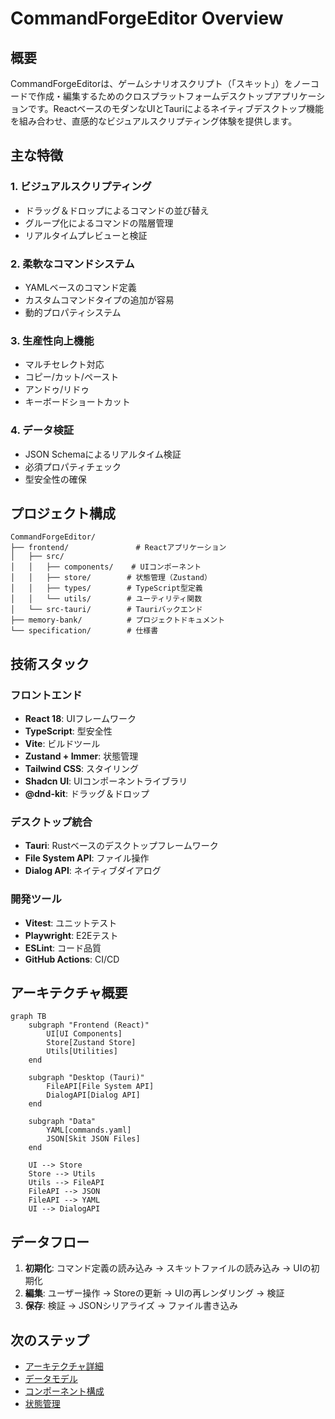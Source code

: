 # CommandForgeEditor Overview

## 概要

CommandForgeEditorは、ゲームシナリオスクリプト（「スキット」）をノーコードで作成・編集するためのクロスプラットフォームデスクトップアプリケーションです。ReactベースのモダンなUIとTauriによるネイティブデスクトップ機能を組み合わせ、直感的なビジュアルスクリプティング体験を提供します。

## 主な特徴

### 1. ビジュアルスクリプティング
- ドラッグ＆ドロップによるコマンドの並び替え
- グループ化によるコマンドの階層管理
- リアルタイムプレビューと検証

### 2. 柔軟なコマンドシステム
- YAMLベースのコマンド定義
- カスタムコマンドタイプの追加が容易
- 動的プロパティシステム

### 3. 生産性向上機能
- マルチセレクト対応
- コピー/カット/ペースト
- アンドゥ/リドゥ
- キーボードショートカット

### 4. データ検証
- JSON Schemaによるリアルタイム検証
- 必須プロパティチェック
- 型安全性の確保

## プロジェクト構成

```
CommandForgeEditor/
├── frontend/               # Reactアプリケーション
│   ├── src/
│   │   ├── components/    # UIコンポーネント
│   │   ├── store/        # 状態管理（Zustand）
│   │   ├── types/        # TypeScript型定義
│   │   └── utils/        # ユーティリティ関数
│   └── src-tauri/        # Tauriバックエンド
├── memory-bank/          # プロジェクトドキュメント
└── specification/        # 仕様書

```

## 技術スタック

### フロントエンド
- **React 18**: UIフレームワーク
- **TypeScript**: 型安全性
- **Vite**: ビルドツール
- **Zustand + Immer**: 状態管理
- **Tailwind CSS**: スタイリング
- **Shadcn UI**: UIコンポーネントライブラリ
- **@dnd-kit**: ドラッグ＆ドロップ

### デスクトップ統合
- **Tauri**: Rustベースのデスクトップフレームワーク
- **File System API**: ファイル操作
- **Dialog API**: ネイティブダイアログ

### 開発ツール
- **Vitest**: ユニットテスト
- **Playwright**: E2Eテスト
- **ESLint**: コード品質
- **GitHub Actions**: CI/CD

## アーキテクチャ概要

```mermaid
graph TB
    subgraph "Frontend (React)"
        UI[UI Components]
        Store[Zustand Store]
        Utils[Utilities]
    end
    
    subgraph "Desktop (Tauri)"
        FileAPI[File System API]
        DialogAPI[Dialog API]
    end
    
    subgraph "Data"
        YAML[commands.yaml]
        JSON[Skit JSON Files]
    end
    
    UI --> Store
    Store --> Utils
    Utils --> FileAPI
    FileAPI --> JSON
    FileAPI --> YAML
    UI --> DialogAPI
```

## データフロー

1. **初期化**: コマンド定義の読み込み → スキットファイルの読み込み → UIの初期化
2. **編集**: ユーザー操作 → Storeの更新 → UIの再レンダリング → 検証
3. **保存**: 検証 → JSONシリアライズ → ファイル書き込み

## 次のステップ

- [アーキテクチャ詳細](./02-architecture.md)
- [データモデル](./03-data-models.md)
- [コンポーネント構成](./04-components.md)
- [状態管理](./05-state-management.md)